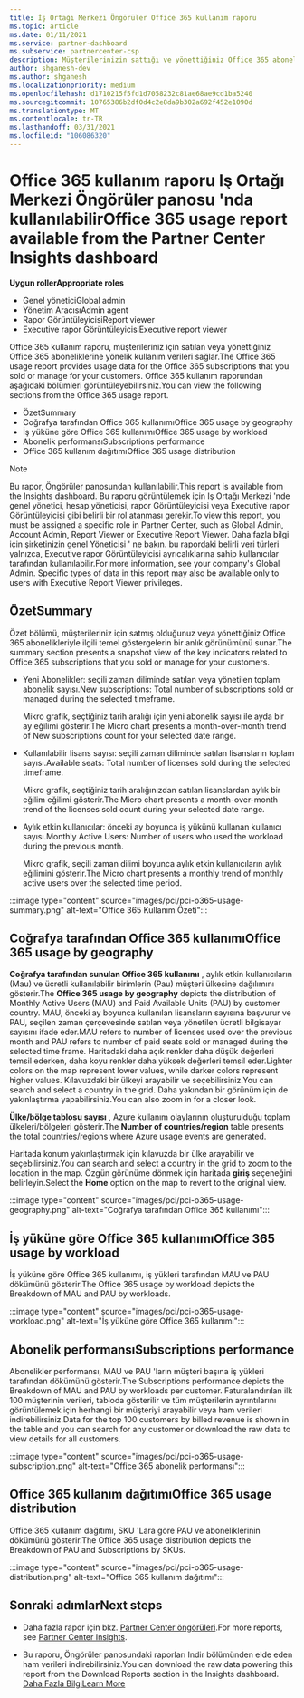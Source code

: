 ```yaml
---
title: İş Ortağı Merkezi Öngörüler Office 365 kullanım raporu
ms.topic: article
ms.date: 01/11/2021
ms.service: partner-dashboard
ms.subservice: partnercenter-csp
description: Müşterilerinizin sattığı ve yönettiğiniz Office 365 aboneliklerinin kullanımı ile ilgili olarak neler yapabileceğinizi görün.
author: shganesh-dev
ms.author: shganesh
ms.localizationpriority: medium
ms.openlocfilehash: d1710215f5fd1d7058232c81ae68ae9cd1ba5240
ms.sourcegitcommit: 10765386b2df0d4c2e8da9b302a692f452e1090d
ms.translationtype: MT
ms.contentlocale: tr-TR
ms.lasthandoff: 03/31/2021
ms.locfileid: "106086320"
---
```

# <a name="office-365-usage-report-available-from-the-partner-center-insights-dashboard"></a><span data-ttu-id="65e0a-103">Office 365 kullanım raporu Iş Ortağı Merkezi Öngörüler panosu 'nda kullanılabilir</span><span class="sxs-lookup"><span data-stu-id="65e0a-103">Office 365 usage report available from the Partner Center Insights dashboard</span></span>

<span data-ttu-id="65e0a-104">**Uygun roller**</span><span class="sxs-lookup"><span data-stu-id="65e0a-104">**Appropriate roles**</span></span>

- <span data-ttu-id="65e0a-105">Genel yönetici</span><span class="sxs-lookup"><span data-stu-id="65e0a-105">Global admin</span></span>
- <span data-ttu-id="65e0a-106">Yönetim Aracısı</span><span class="sxs-lookup"><span data-stu-id="65e0a-106">Admin agent</span></span>
- <span data-ttu-id="65e0a-107">Rapor Görüntüleyicisi</span><span class="sxs-lookup"><span data-stu-id="65e0a-107">Report viewer</span></span>
- <span data-ttu-id="65e0a-108">Executive rapor Görüntüleyicisi</span><span class="sxs-lookup"><span data-stu-id="65e0a-108">Executive report viewer</span></span>

<span data-ttu-id="65e0a-109">Office 365 kullanım raporu, müşterileriniz için satılan veya yönettiğiniz Office 365 aboneliklerine yönelik kullanım verileri sağlar.</span><span class="sxs-lookup"><span data-stu-id="65e0a-109">The Office 365 usage report provides usage data for the Office 365 subscriptions that you sold or manage for your customers.</span></span> <span data-ttu-id="65e0a-110">Office 365 kullanım raporundan aşağıdaki bölümleri görüntüleyebilirsiniz.</span><span class="sxs-lookup"><span data-stu-id="65e0a-110">You can view the following sections from the Office 365 usage report.</span></span>

- <span data-ttu-id="65e0a-111">Özet</span><span class="sxs-lookup"><span data-stu-id="65e0a-111">Summary</span></span>
- <span data-ttu-id="65e0a-112">Coğrafya tarafından Office 365 kullanımı</span><span class="sxs-lookup"><span data-stu-id="65e0a-112">Office 365 usage by geography</span></span>
- <span data-ttu-id="65e0a-113">İş yüküne göre Office 365 kullanımı</span><span class="sxs-lookup"><span data-stu-id="65e0a-113">Office 365 usage by workload</span></span>
- <span data-ttu-id="65e0a-114">Abonelik performansı</span><span class="sxs-lookup"><span data-stu-id="65e0a-114">Subscriptions performance</span></span>
- <span data-ttu-id="65e0a-115">Office 365 kullanım dağıtımı</span><span class="sxs-lookup"><span data-stu-id="65e0a-115">Office 365 usage distribution</span></span>

 > [!NOTE]
 > <span data-ttu-id="65e0a-116">Bu rapor, Öngörüler panosundan kullanılabilir.</span><span class="sxs-lookup"><span data-stu-id="65e0a-116">This report is available from the Insights dashboard.</span></span> <span data-ttu-id="65e0a-117">Bu raporu görüntülemek için Iş Ortağı Merkezi 'nde genel yönetici, hesap yöneticisi, rapor Görüntüleyicisi veya Executive rapor Görüntüleyicisi gibi belirli bir rol atanması gerekir.</span><span class="sxs-lookup"><span data-stu-id="65e0a-117">To view this report, you must be assigned a specific role in Partner Center, such as Global Admin, Account Admin, Report Viewer or Executive Report Viewer.</span></span> <span data-ttu-id="65e0a-118">Daha fazla bilgi için şirketinizin genel Yöneticisi ' ne bakın. bu rapordaki belirli veri türleri yalnızca, Executive rapor Görüntüleyicisi ayrıcalıklarına sahip kullanıcılar tarafından kullanılabilir.</span><span class="sxs-lookup"><span data-stu-id="65e0a-118">For more information, see your company's Global Admin. Specific types of data in this report may also be available only to users with Executive Report Viewer privileges.</span></span>

## <a name="summary"></a><span data-ttu-id="65e0a-119">Özet</span><span class="sxs-lookup"><span data-stu-id="65e0a-119">Summary</span></span>

<span data-ttu-id="65e0a-120">Özet bölümü, müşterileriniz için satmış olduğunuz veya yönettiğiniz Office 365 abonelikleriyle ilgili temel göstergelerin bir anlık görünümünü sunar.</span><span class="sxs-lookup"><span data-stu-id="65e0a-120">The summary section presents a snapshot view of the key indicators related to Office 365 subscriptions that you sold or manage for your customers.</span></span>  

- <span data-ttu-id="65e0a-121">Yeni Abonelikler: seçili zaman diliminde satılan veya yönetilen toplam abonelik sayısı.</span><span class="sxs-lookup"><span data-stu-id="65e0a-121">New subscriptions: Total number of subscriptions sold or managed during the selected timeframe.</span></span>

   <span data-ttu-id="65e0a-122">Mikro grafik, seçtiğiniz tarih aralığı için yeni abonelik sayısı ile ayda bir ay eğilimi gösterir.</span><span class="sxs-lookup"><span data-stu-id="65e0a-122">The Micro chart presents a month-over-month trend of New subscriptions count for your selected date range.</span></span>

- <span data-ttu-id="65e0a-123">Kullanılabilir lisans sayısı: seçili zaman diliminde satılan lisansların toplam sayısı.</span><span class="sxs-lookup"><span data-stu-id="65e0a-123">Available seats: Total number of licenses sold during the selected timeframe.</span></span>

   <span data-ttu-id="65e0a-124">Mikro grafik, seçtiğiniz tarih aralığınızdan satılan lisanslardan aylık bir eğilim eğilimi gösterir.</span><span class="sxs-lookup"><span data-stu-id="65e0a-124">The Micro chart presents a month-over-month trend of the licenses sold count during your selected date range.</span></span>

- <span data-ttu-id="65e0a-125">Aylık etkin kullanıcılar: önceki ay boyunca iş yükünü kullanan kullanıcı sayısı.</span><span class="sxs-lookup"><span data-stu-id="65e0a-125">Monthly Active Users: Number of users who used the workload during the previous month.</span></span> 

   <span data-ttu-id="65e0a-126">Mikro grafik, seçili zaman dilimi boyunca aylık etkin kullanıcıların aylık eğilimini gösterir.</span><span class="sxs-lookup"><span data-stu-id="65e0a-126">The Micro chart presents a monthly trend of monthly active users over the selected time period.</span></span>

:::image type="content" source="images/pci/pci-o365-usage-summary.png" alt-text="Office 365 Kullanım Özeti":::

## <a name="office-365-usage-by-geography"></a><span data-ttu-id="65e0a-128">Coğrafya tarafından Office 365 kullanımı</span><span class="sxs-lookup"><span data-stu-id="65e0a-128">Office 365 usage by geography</span></span>

<span data-ttu-id="65e0a-129">**Coğrafya tarafından sunulan Office 365 kullanımı** , aylık etkin kullanıcıların (Mau) ve ücretli kullanılabilir birimlerin (Pau) müşteri ülkesine dağılımını gösterir.</span><span class="sxs-lookup"><span data-stu-id="65e0a-129">The **Office 365 usage by geography** depicts the distribution of Monthly Active Users (MAU) and Paid Available Units (PAU) by customer country.</span></span> <span data-ttu-id="65e0a-130">MAU, önceki ay boyunca kullanılan lisansların sayısına başvurur ve PAU, seçilen zaman çerçevesinde satılan veya yönetilen ücretli bilgisayar sayısını ifade eder.</span><span class="sxs-lookup"><span data-stu-id="65e0a-130">MAU refers to number of licenses used over the previous month and PAU refers to number of paid seats sold or managed during the selected time frame.</span></span> <span data-ttu-id="65e0a-131">Haritadaki daha açık renkler daha düşük değerleri temsil ederken, daha koyu renkler daha yüksek değerleri temsil eder.</span><span class="sxs-lookup"><span data-stu-id="65e0a-131">Lighter colors on the map represent lower values, while darker colors represent higher values.</span></span> <span data-ttu-id="65e0a-132">Kılavuzdaki bir ülkeyi arayabilir ve seçebilirsiniz.</span><span class="sxs-lookup"><span data-stu-id="65e0a-132">You can search and select a country in the grid.</span></span> <span data-ttu-id="65e0a-133">Daha yakından bir görünüm için de yakınlaştırma yapabilirsiniz.</span><span class="sxs-lookup"><span data-stu-id="65e0a-133">You can also zoom in for a closer look.</span></span>

<span data-ttu-id="65e0a-134">**Ülke/bölge tablosu sayısı** , Azure kullanım olaylarının oluşturulduğu toplam ülkeleri/bölgeleri gösterir.</span><span class="sxs-lookup"><span data-stu-id="65e0a-134">The **Number of countries/region** table presents the total countries/regions where Azure usage events are generated.</span></span>

<span data-ttu-id="65e0a-135">Haritada konum yakınlaştırmak için kılavuzda bir ülke arayabilir ve seçebilirsiniz.</span><span class="sxs-lookup"><span data-stu-id="65e0a-135">You can search and select a country in the grid to zoom to the location in the map.</span></span> <span data-ttu-id="65e0a-136">Özgün görünüme dönmek için haritada **giriş** seçeneğini belirleyin.</span><span class="sxs-lookup"><span data-stu-id="65e0a-136">Select the **Home** option on the map to revert to the original view.</span></span>


:::image type="content" source="images/pci/pci-o365-usage-geography.png" alt-text="Coğrafya tarafından Office 365 kullanımı":::

## <a name="office-365-usage-by-workload"></a><span data-ttu-id="65e0a-138">İş yüküne göre Office 365 kullanımı</span><span class="sxs-lookup"><span data-stu-id="65e0a-138">Office 365 usage by workload</span></span>

<span data-ttu-id="65e0a-139">İş yüküne göre Office 365 kullanımı, iş yükleri tarafından MAU ve PAU dökümünü gösterir.</span><span class="sxs-lookup"><span data-stu-id="65e0a-139">The Office 365 usage by workload depicts the Breakdown of MAU and PAU by workloads.</span></span>

:::image type="content" source="images/pci/pci-o365-usage-workload.png" alt-text="İş yüküne göre Office 365 kullanımı":::

## <a name="subscriptions-performance"></a><span data-ttu-id="65e0a-141">Abonelik performansı</span><span class="sxs-lookup"><span data-stu-id="65e0a-141">Subscriptions performance</span></span>

<span data-ttu-id="65e0a-142">Abonelikler performansı, MAU ve PAU 'ların müşteri başına iş yükleri tarafından dökümünü gösterir.</span><span class="sxs-lookup"><span data-stu-id="65e0a-142">The Subscriptions performance depicts the Breakdown of MAU and PAU by workloads per customer.</span></span> <span data-ttu-id="65e0a-143">Faturalandırılan ilk 100 müşterinin verileri, tabloda gösterilir ve tüm müşterilerin ayrıntılarını görüntülemek için herhangi bir müşteriyi arayabilir veya ham verileri indirebilirsiniz.</span><span class="sxs-lookup"><span data-stu-id="65e0a-143">Data for the top 100 customers by billed revenue is shown in the table and you can search for any customer or download the raw data to view details for all customers.</span></span>

:::image type="content" source="images/pci/pci-o365-usage-subscription.png" alt-text="Office 365 abonelik performansı":::

## <a name="office-365-usage-distribution"></a><span data-ttu-id="65e0a-145">Office 365 kullanım dağıtımı</span><span class="sxs-lookup"><span data-stu-id="65e0a-145">Office 365 usage distribution</span></span>

<span data-ttu-id="65e0a-146">Office 365 kullanım dağıtımı, SKU 'Lara göre PAU ve aboneliklerinin dökümünü gösterir.</span><span class="sxs-lookup"><span data-stu-id="65e0a-146">The Office 365 usage distribution depicts the Breakdown of PAU and Subscriptions by SKUs.</span></span>

:::image type="content" source="images/pci/pci-o365-usage-distribution.png" alt-text="Office 365 kullanım dağıtımı":::

## <a name="next-steps"></a><span data-ttu-id="65e0a-148">Sonraki adımlar</span><span class="sxs-lookup"><span data-stu-id="65e0a-148">Next steps</span></span>

- <span data-ttu-id="65e0a-149">Daha fazla rapor için bkz. [Partner Center öngörüleri](partner-center-insights.md).</span><span class="sxs-lookup"><span data-stu-id="65e0a-149">For more reports, see [Partner Center Insights](partner-center-insights.md).</span></span>

- <span data-ttu-id="65e0a-150">Bu raporu, Öngörüler panosundaki raporları Indir bölümünden elde eden ham verileri indirebilirsiniz.</span><span class="sxs-lookup"><span data-stu-id="65e0a-150">You can download the raw data powering this report from the Download Reports section in the Insights dashboard.</span></span> [<span data-ttu-id="65e0a-151">Daha Fazla Bilgi</span><span class="sxs-lookup"><span data-stu-id="65e0a-151">Learn More</span></span>](pci-download-reports.md) 
